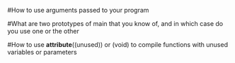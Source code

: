#How to use arguments passed to your program

#What are two prototypes of main that you know of, and in which case do you use one or the other

#How to use __attribute__((unused)) or (void) to compile functions with unused variables or parameters
